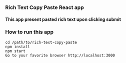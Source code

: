 ### Rich Text Copy Paste React app

#### This app present pasted rich text upon clicking submit

### How to run this app

```
cd /path/to/rich-text-copy-paste
npm install
npm start
Go to your favorite browser http://localhost:3000
```